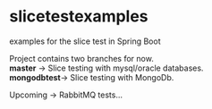 # slicetestexamples
examples for the slice test in Spring Boot

Project contains two branches for now. <br />
**master** -> Slice testing with mysql/oracle databases. <br />
**mongodbtest**-> Slice testing with MongoDb.


Upcoming -> RabbitMQ tests...